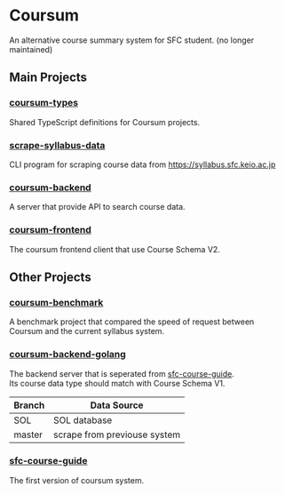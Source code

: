 # Coursum
An alternative course summary system for SFC student. (no longer maintained)

## Main Projects

### [coursum-types](https://github.com/coursum/coursum-types/)
Shared TypeScript definitions for Coursum projects.

### [scrape-syllabus-data](https://github.com/coursum/scrape-syllabus-data)
CLI program for scraping course data from https://syllabus.sfc.keio.ac.jp

### [coursum-backend](https://github.com/coursum/coursum-backend)
A server that provide API to search course data.

### [coursum-frontend](https://github.com/coursum/coursum-frontend)
The coursum frontend client that use Course Schema V2.

## Other Projects
### [coursum-benchmark](https://github.com/coursum/coursum-benchmark)
A benchmark project that compared the speed of request between Coursum and the current syllabus system.

### [coursum-backend-golang](https://github.com/coursum/coursum-backend-golang)
The backend server that is seperated from [sfc-course-guide](https://github.com/coursum/sfc-course-guide). \
Its course data type should match with Course Schema V1.

| Branch | Data Source                  |
| ------ | ---------------------------- |
| SOL    | SOL database                 |
| master | scrape from previouse system |

### [sfc-course-guide](https://github.com/coursum/sfc-course-guide)
The first version of coursum system.
